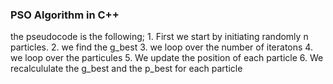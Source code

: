 ### PSO Algorithm in C++
the pseudocode is the following;
    1. First we start by initiating randomly n particles.
    2. we find the g_best
    3. we loop over the number of iteratons
    4. we loop over the particules
    5. We update the position of each particle
    6. We recalcululate the g_best and the p_best for each particle
    